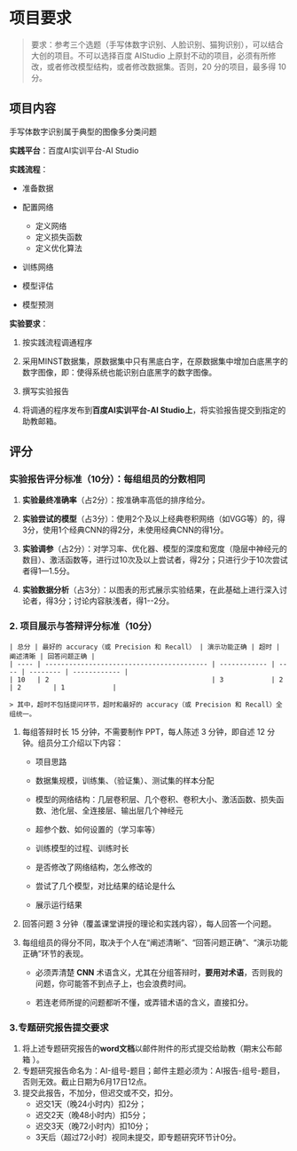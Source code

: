 # 项目要求

> 要求：参考三个选题（手写体数字识别、人脸识别、猫狗识别），可以结合大创的项目。不可以选择百度 AIStudio 上原封不动的项目，必须有所修改，或者修改模型结构，或者修改数据集。否则，20 分的项目，最多得 10 分。

## 项目内容

手写体数字识别属于典型的图像多分类问题

**实践平台**：百度AI实训平台-AI Studio

**实践流程**：

- 准备数据

- 配置网络
  - 定义网络
  - 定义损失函数
  - 定义优化算法
- 训练网络
- 模型评估
- 模型预测

**实验要求**：

1. 按实践流程调通程序

2. 采用MINST数据集，原数据集中只有黑底白字，在原数据集中增加白底黑字的数字图像，即：使得系统也能识别白底黑字的数字图像。

3. 撰写实验报告

4. 将调通的程序发布到**百度AI实训平台-AI Studio上**，将实验报告提交到指定的助教邮箱。

## 评分

### 实验报告评分标准（10分）：每组组员的分数相同

1. **实验最终准确率**（占2分）：按准确率高低的排序给分。

2. **实验尝试的模型**（占3分）：使用2个及以上经典卷积网络（如VGG等）的，得3分，使用1个经典CNN的得2分，未使用经典CNN的得1分。

3. **实验调参**（占2分）：对学习率、优化器、模型的深度和宽度（隐层中神经元的数目）、激活函数等，进行过10次及以上尝试者，得2分；只进行少于10次尝试者得1—1.5分。

4. **实验数据分析**（占3分）：以图表的形式展示实验结果，在此基础上进行深入讨论者，得3分；讨论内容肤浅者，得1--2分。

### 2. 项目展示与答辩评分标准（10分）

    | 总分 | 最好的 accuracy（或 Precision 和 Recall） | 演示功能正确 | 超时 | 阐述清晰 | 回答问题正确 |
    | ---- | ----------------------------------------- | ------------ | ---- | -------- | ------------ |
    | 10   | 2                                         | 3            | 2    | 2        | 1            |
    
    > 其中，超时不包括提问环节，超时和最好的 accuracy（或 Precision 和 Recall）全组统一。

1. 每组答辩时长 15 分钟，不需要制作 PPT，每人陈述 3 分钟，即自述 12 分钟。组员分工介绍以下内容：

   - 项目思路

   - 数据集规模，训练集、（验证集）、测试集的样本分配

   - 模型的网络结构：几层卷积层、几个卷积、卷积大小、激活函数、损失函数、池化层、全连接层、输出层几个神经元
   - 超参个数、如何设置的（学习率等）
   - 训练模型的过程、训练时长
   - 是否修改了网络结构，怎么修改的
   - 尝试了几个模型，对比结果的结论是什么
   - 展示运行结果

2. 回答问题 3 分钟（覆盖课堂讲授的理论和实践内容），每人回答一个问题。

3. 每组组员的得分不同，取决于个人在“阐述清晰”、“回答问题正确”、“演示功能正确”环节的表现。
	
	- 必须弄清楚 **CNN** 术语含义，尤其在分组答辩时，**要用对术语**，否则我的问题，你可能答不到点子上，也会浪费时间。
	
	- 若连老师所提的问题都听不懂，或弄错术语的含义，直接扣分。

### 3.专题研究报告提交要求

1. 将上述专题研究报告的**word文档**以邮件附件的形式提交给助教（期末公布邮箱 ）。
2. 专题研究报告命名为：AI-组号-题目；邮件主题必须为：AI报告-组号-题目，否则无效。截止日期为6月17日12点。
3. 提交此报告，不加分，但迟交或不交，扣分。
   - 迟交1天（晚24小时内）扣2分；
   - 迟交2天（晚48小时内）扣5分；
   - 迟交3天（晚72小时内）扣10分；
   - 3天后（超过72小时）视同未提交，即专题研究环节计0分。